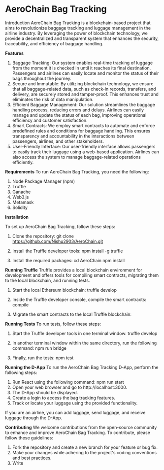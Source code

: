 # AeroChain Bag Tracking
Introduction
AeroChain Bag Tracking is a blockchain-based project that aims to revolutionize baggage tracking and luggage management in the airline industry. By leveraging the power of blockchain technology, we provide a decentralized and transparent system that enhances the security, traceability, and efficiency of baggage handling.

**Features**
1. Baggage Tracking: Our system enables real-time tracking of luggage from the moment it is checked in until it reaches its final destination. Passengers and airlines can easily locate and monitor the status of their bags throughout the journey.
2. Secure and Immutable: By utilizing blockchain technology, we ensure that all baggage-related data, such as check-in records, transfers, and delivery, are securely stored and tamper-proof. This enhances trust and eliminates the risk of data manipulation.
3. Efficient Baggage Management: Our solution streamlines the baggage handling process, reducing errors and delays. Airlines can easily manage and update the status of each bag, improving operational efficiency and customer satisfaction.
4. Smart Contracts: We employ smart contracts to automate and enforce predefined rules and conditions for baggage handling. This ensures transparency and accountability in the interactions between passengers, airlines, and other stakeholders.
5. User-Friendly Interface: Our user-friendly interface allows passengers to easily track their luggage using a web-based application. Airlines can also access the system to manage baggage-related operations efficiently.

**Requirements**
To run AeroChain Bag Tracking, you need the following:

1. Node Package Manager (npm)
2. Truffle
3. Ganache
4. Web3.js
5. Metamask
6. Solidity

**Installation**

To set up AeroChain Bag Tracking, follow these steps:

1. Clone the repository:
git clone https://github.com/Nishu2903/AeroChain.git

2. Install the Truffle developer tools:
npm install -g truffle

3. Install the required packages:
cd AeroChain
npm install

**Running Truffle**
Truffle provides a local blockchain environment for development and offers tools for compiling smart contracts, migrating them to the local blockchain, and running tests.

1. Start the local Ethereum blockchain:
truffle develop

2. Inside the Truffle developer console, compile the smart contracts:
compile

3. Migrate the smart contracts to the local Truffle blockchain:


**Running Tests**
To run tests, follow these steps:

1. Start the Truffle developer tools in one terminal window:
truffle develop

2. In another terminal window within the same directory, run the following command:
npm run bridge

3. Finally, run the tests:
npm test

**Running the D-App**
To run the AeroChain Bag Tracking D-App, perform the following steps:

1. Run React using the following command:
npm run start
2. Open your web browser and go to http://localhost:3000.
3. The D-App should be displayed.
4. Create a login to access the bag tracking features.
5. Track or locate your luggage using the provided functionality.

If you are an airline, you can add luggage, send luggage, and receive luggage through the D-App.

**Contributing**
We welcome contributions from the open-source community to enhance and improve AeroChain Bag Tracking. To contribute, please follow these guidelines:

1. Fork the repository and create a new branch for your feature or bug fix.
2. Make your changes while adhering to the project's coding conventions and best practices.
3. Write
